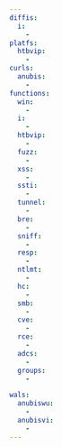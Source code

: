 ```yaml
---
diffis:
  i:
    -
platfs:
  htbvip:
    -
curls:
  anubis:
    -
functions:
  win:
    -
  i:
    -
  htbvip:
    -
  fuzz:
    -
  xss:
    -
  ssti:
    -
  tunnel:
    -
  bre:
    -
  sniff:
    -
  resp:
    -
  ntlmt:
    -
  hc:
    -
  smb:
    -
  cve:
    -
  rce:
    -
  adcs:
    -
  groups:
    -

wals:
  anubiswu:
    -
  anubisvi:
    -
---
```

